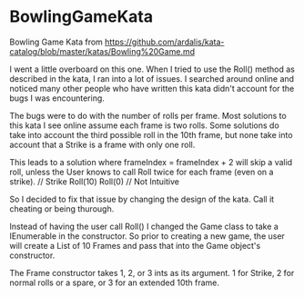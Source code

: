 # BowlingGameKata
Bowling Game Kata from https://github.com/ardalis/kata-catalog/blob/master/katas/Bowling%20Game.md

I went a little overboard on this one.  When I tried to use the Roll() method as described in the kata, I ran into a lot of issues.
I searched around online and noticed many other people who have written this kata didn't account for the bugs I was encountering.

The bugs were to do with the number of rolls per frame.  Most solutions to this kata I see online assume each frame is two rolls.
Some solutions do take into account the third possible roll in the 10th frame, but none take into account that a Strike is a frame with only one roll.

This leads to a solution where frameIndex = frameIndex + 2 will skip a valid roll, unless the User knows to call Roll twice for each frame (even on a strike).
// Strike
Roll(10)
Roll(0) // Not Intuitive

So I decided to fix that issue by changing the design of the kata.  Call it cheating or being thurough.

Instead of having the user call Roll() I changed the Game class to take a IEnumerable<Frame> in the constructor.
So prior to creating a new game, the user will create a List of 10 Frames and pass that into the Game object's constructor.

The Frame constructor takes 1, 2, or 3 ints as its argument. 1 for Strike, 2 for normal rolls or a spare, or 3 for an extended 10th frame.